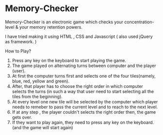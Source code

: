 # Memory-Checker
Memory-Checker is an electronic game which checks your concentration-level & your memory retention powers.

I have tried making it using HTML , CSS and Javascript ( also used jQuery as framework. )

How to Play?

1) Press any key on the keyboard to start playing the game.<br>
2) The game played on alternating turns between computer and the player (user).<br>
3) At first the computer turns first and selects one of the four tiles(namely, blue, red, yellow and green).<br>
4) After, that player has to choose the right order in which computer selects the turns (in such a way that user need to start selecting all the tiles from the beginning).<br>
5) At every level one new tile will be selected by the computer which player needs to remeber to pass the current level and to reach to the next level.<br>
6) If at any step , the player couldn't selects the right order then, the game gets over.<br>
7) If they want to play again, they need to press any key on the keyboard.(and the game will start again)
